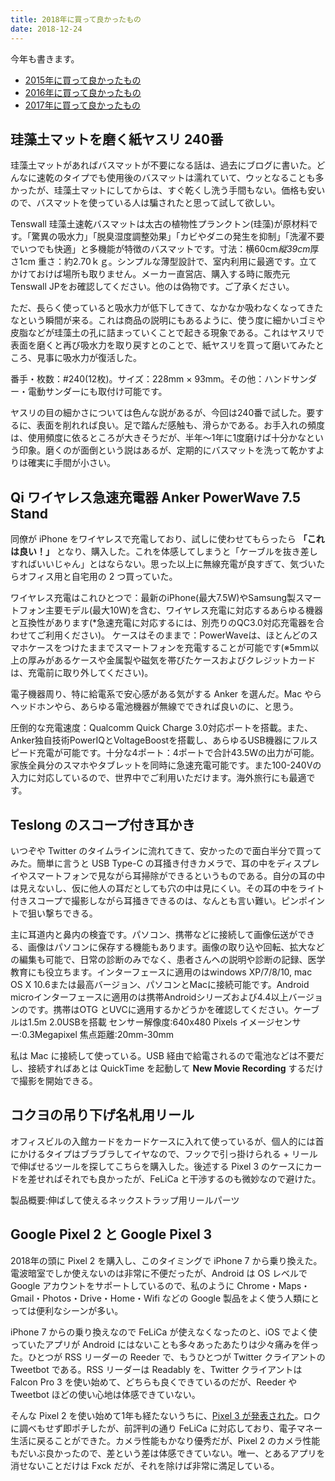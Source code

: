 ```yaml
---
title: 2018年に買って良かったもの
date: 2018-12-24
---
```


今年も書きます。

- [2015年に買って良かったもの](/posts/2015/bought-in-2015.html)
- [2016年に買って良かったもの](/posts/2016/bought-in-2016.html)
- [2017年に買って良かったもの](/posts/2017/bought-in-2017.html)

## 珪藻土マットを磨く紙ヤスリ 240番

珪藻土マットがあればバスマットが不要になる話は、過去にブログに書いた。どんなに速乾のタイプでも使用後のバスマットは濡れていて、ウッとなることも多かったが、珪藻土マットにしてからは、すぐ乾くし洗う手間もない。価格も安いので、バスマットを使っている人は騙されたと思って試して欲しい。

<affiliate-link
  src="https://images-na.ssl-images-amazon.com/images/I/81kODTIPNdL._AC_UL75_SR75,75_.jpg"
  href="https://www.amazon.co.jp/dp/B01LXMAO21/"
  tag="1000ch-22"
  title="Tenswall 珪藻土バスマット 風呂マット 足ふきマット 消臭 速乾 防カビ 防ダニ 抗菌 約60cm×39cm JD001W グレー">
  Tenswall 珪藻土速乾バスマットは太古の植物性プランクトン(珪藻)が原材料です。「驚異の吸水力」「脱臭湿度調整効果」「カビやダニの発生を抑制」「洗濯不要でいつでも快適」と多機能が特徴のバスマットです。寸法：横60cm*縦39cm*厚さ1cm 重さ：約2.70ｋｇ。シンプルな薄型設計で、室内利用に最適です。立てかけておけば場所も取りません。メーカー直営店、購入する時に販売元Tenswall JPをお確認してください。他のは偽物です。ご了承ください。
</affiliate-link>

ただ、長らく使っていると吸水力が低下してきて、なかなか吸わなくなってきたなという瞬間が来る。これは商品の説明にもあるように、使う度に細かいゴミや皮脂などが珪藻土の孔に詰まっていくことで起きる現象である。これはヤスリで表面を磨くと再び吸水力を取り戻すとのことで、紙ヤスリを買って磨いてみたところ、見事に吸水力が復活した。

<affiliate-link
  src="https://images-na.ssl-images-amazon.com/images/I/617qBeJ%2BMOL._SX425_.jpg"
  href="https://www.amazon.co.jp/dp/B077851YZY/"
  tag="1000ch-22"
  title="Bigman(ビッグマン) 日本製 紙ヤスリ #240 12枚セット サンダー取り付け可能 紙やすり サンドペーパー 研磨">
  番手・枚数：#240(12枚)。サイズ：228mm × 93mm。その他：ハンドサンダー・電動サンダーにも取付け可能です。
</affiliate-link>

ヤスリの目の細かさについては色んな説があるが、今回は240番で試した。要するに、表面を削れれば良い。足で踏んだ感触も、滑らかである。お手入れの頻度は、使用頻度に依るところが大きそうだが、半年〜1年に1度磨けば十分かなという印象。磨くのが面倒という説はあるが、定期的にバスマットを洗って乾かすよりは確実に手間が小さい。

## Qi ワイヤレス急速充電器 Anker PowerWave 7.5 Stand

同僚が iPhone をワイヤレスで充電しており、試しに使わせてもらったら **「これは良い！」** となり、購入した。これを体感してしまうと「ケーブルを抜き差しすればいいじゃん」とはならない。思った以上に無線充電が良すぎて、気づいたらオフィス用と自宅用の 2 つ買っていた。

<affiliate-link
  src="https://images-na.ssl-images-amazon.com/images/I/61kb0gr9ySL._SX425_.jpg"
  href="https://www.amazon.co.jp/dp/B07DJC28GS/"
  tag="1000ch-22"
  title="Anker PowerWave 7.5 Stand (5W / 7.5W / 10W Qi ワイヤレス急速充電器)">
  ワイヤレス充電はこれひとつで：最新のiPhone(最大7.5W)やSamsung製スマートフォン主要モデル(最大10W)を含む、ワイヤレス充電に対応するあらゆる機器と互換性があります(*急速充電に対応するには、別売りのQC3.0対応充電器を合わせてご利用ください)。
	ケースはそのままで：PowerWaveは、ほとんどのスマホケースをつけたままでスマートフォンを充電することが可能です(※5mm以上の厚みがあるケースや金属製や磁気を帯びたケースおよびクレジットカードは、充電前に取り外してください)。
</affiliate-link>

電子機器周り、特に給電系で安心感がある気がする Anker を選んだ。Mac やらヘッドホンやら、あらゆる電池機器が無線でできれば良いのに、と思う。

<affiliate-link
  src="https://images-na.ssl-images-amazon.com/images/I/61nWyZrMS4L._SX425_.jpg"
  href="https://www.amazon.co.jp/dp/B01N533KZH/"
  tag="1000ch-22"
  title="Anker PowerPort Speed 4 (QC3.0搭載 4ポート 43.5W USB急速充電器)">
  圧倒的な充電速度：Qualcomm Quick Charge 3.0対応ポートを搭載。また、Anker独自技術PowerIQとVoltageBoostを搭載し、あらゆるUSB機器にフルスピード充電が可能です。十分な4ポート：4ポートで合計43.5Wの出力が可能。家族全員分のスマホやタブレットを同時に急速充電可能です。また100-240Vの入力に対応しているので、世界中でご利用いただけます。海外旅行にも最適です。
</affiliate-link>

## Teslong のスコープ付き耳かき

いつぞや Twitter のタイムラインに流れてきて、安かったので面白半分で買ってみた。簡単に言うと USB Type-C の耳掻き付きカメラで、耳の中をディスプレイやスマートフォンで見ながら耳掃除ができるというものである。自分の耳の中は見えないし、仮に他人の耳だとしても穴の中は見にくい。その耳の中をライト付きスコープで撮影しながら耳掻きできるのは、なんとも言い難い。ピンポイントで狙い撃ちできる。

<affiliate-link
  src="https://images-na.ssl-images-amazon.com/images/I/51RpMR5CijL._SX425_.jpg"
  href="https://www.amazon.co.jp/dp/B076P35FLX/"
  tag="1000ch-22"
  title="[改良型]Teslong® 電子耳鏡 耳かき スコープ">
  主に耳道内と鼻内の検査です。パソコン、携帯などに接続して画像伝送ができる、画像はパソコンに保存する機能もあります。画像の取り込や回転、拡大などの編集も可能で、日常の診断のみでなく、患者さんヘの説明や診断の記録、医学教育にも役立ちます。インターフェースに適用のはwindows XP/7/8/10, mac OS X 10.6または最高バージョン、パソコンとMacに接続可能です。Android microインターフェースに適用のは携帯Androidシリーズおよび4.4以上バージョンのです。携帯はOTG とUVCに適用するかどうかを確認してください。ケーブルは1.5m 2.0USBを搭載 センサー解像度:640x480 Pixels イメージセンサー:0.3Megapixel 焦点距離:20mm-30mm
</affiliate-link>

私は Mac に接続して使っている。USB 経由で給電されるので電池などは不要だし、接続すればあとは QuickTime を起動して **New Movie Recording** するだけで撮影を開始できる。

## コクヨの吊り下げ名札用リール

オフィスビルの入館カードをカードケースに入れて使っているが、個人的には首にかけるタイプはブラブラしてイヤなので、フックで引っ掛けられる + リールで伸ばせるツールを探してこちらを購入した。後述する Pixel 3 のケースにカードを差せればそれでも良かったが、FeLiCa と干渉するのも微妙なので避けた。

<affiliate-link
  src="https://images-na.ssl-images-amazon.com/images/I/51nJTudkqeL._SX425_.jpg"
  href="https://www.amazon.co.jp/dp/B000GRUM6Y/"
  tag="1000ch-22"
  title="コクヨ 吊り下げ名札用リール アイドプラス ナフ-R1 黒">
  製品概要:伸ばして使えるネックストラップ用リールパーツ
</affiliate-link>

## Google Pixel 2 と Google Pixel 3

2018年の頭に Pixel 2 を購入し、このタイミングで iPhone 7 から乗り換えた。電波暗室でしか使えないのは非常に不便だったが、Android は OS レベルで Google アカウントをサポートしているので、私のように Chrome・Maps・Gmail・Photos・Drive・Home・Wifi などの Google 製品をよく使う人類にとっては便利なシーンが多い。

<affiliate-link
  src="https://images-na.ssl-images-amazon.com/images/I/81KgaU7qznL._SX425_.jpg"
  href="https://www.amazon.co.jp/dp/B0766GHWM6/"
  tag="1000ch-22"
  title="(SIMフリー) Google Pixel 2 64GB (Black) [並行輸入品]">
</affiliate-link>

iPhone 7 からの乗り換えなので FeLiCa が使えなくなったのと、iOS でよく使っていたアプリが Android にはないことも多々あったあたりは少々痛みを伴った。ひとつが RSS リーダーの Reeder で、もうひとつが Twitter クライアントの Tweetbot である。RSS リーダーは Readably を、Twitter クライアントは Falcon Pro 3 を使い始めて、どちらも良くできているのだが、Reeder や Tweetbot ほどの使い心地は体感できていない。

そんな Pixel 2 を使い始めて1年も経たないうちに、[Pixel 3 が発表された](https://store.google.com/jp/product/pixel_3)。ロクに調べもせず即ポチしたが、前評判の通り FeLiCa に対応しており、電子マネー生活に戻ることができた。カメラ性能もかなり優秀だが、Pixel 2 のカメラ性能もだいぶ良かったので、差という差は体感できていない。唯一、とあるアプリを消せないことだけは Fxck だが、それを除けば非常に満足している。
